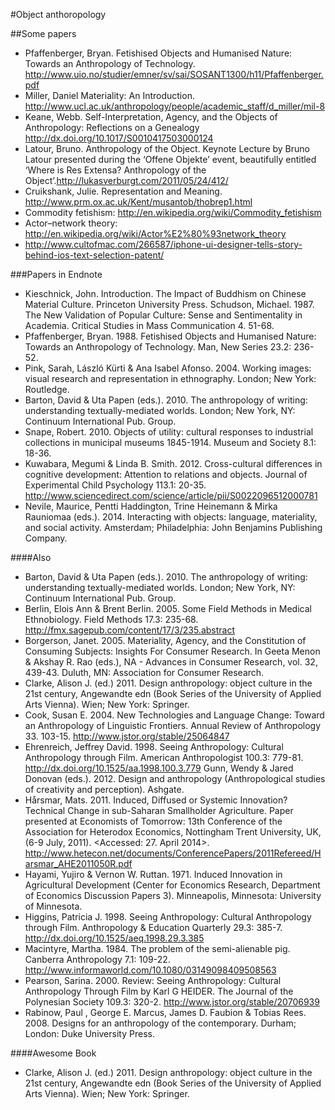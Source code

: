 #Object anthoropology


##Some papers
* Pfaffenberger, Bryan. Fetishised Objects and Humanised Nature: Towards an Anthropology of Technology. http://www.uio.no/studier/emner/sv/sai/SOSANT1300/h11/Pfaffenberger.pdf
* Miller, Daniel Materiality: An Introduction. http://www.ucl.ac.uk/anthropology/people/academic_staff/d_miller/mil-8
* Keane, Webb. Self-Interpretation, Agency, and the Objects of Anthropology: Reflections on a Genealogy http://dx.doi.org/10.1017/S0010417503000124
* Latour, Bruno. Anthropology of the Object. Keynote Lecture by Bruno Latour presented during the ‘Offene Objekte’ event, beautifully entitled ‘Where is Res Extensa?  Anthropology of the Object’.http://lukasverburgt.com/2011/05/24/412/
* Cruikshank, Julie.  Representation and Meaning. http://www.prm.ox.ac.uk/Kent/musantob/thobrep1.html
* Commodity fetishism: http://en.wikipedia.org/wiki/Commodity_fetishism
* Actor–network theory: http://en.wikipedia.org/wiki/Actor%E2%80%93network_theory
* http://www.cultofmac.com/266587/iphone-ui-designer-tells-story-behind-ios-text-selection-patent/

###Papers in Endnote
* Kieschnick, John. Introduction. The Impact of Buddhism on Chinese Material Culture. Princeton University Press.
Schudson, Michael. 1987. The New Validation of Popular Culture: Sense and Sentimentality in Academia. Critical Studies in Mass Communication 4. 51-68. 
* Pfaffenberger, Bryan. 1988. Fetishised Objects and Humanised Nature: Towards an Anthropology of Technology. Man, New Series 23.2: 236-52. 
* Pink, Sarah, László Kürti & Ana Isabel Afonso. 2004. Working images: visual research and representation in ethnography. London; New York: Routledge.
* Barton, David & Uta Papen (eds.). 2010. The anthropology of writing: understanding textually-mediated worlds. London; New York, NY: Continuum International Pub. Group. 
* Snape, Robert. 2010. Objects of utility: cultural responses to industrial collections in municipal museums 1845-1914. Museum and Society 8.1: 18-36. 
* Kuwabara, Megumi & Linda B. Smith. 2012. Cross-cultural differences in cognitive development: Attention to relations and objects. Journal of Experimental Child Psychology 113.1: 20-35. http://www.sciencedirect.com/science/article/pii/S0022096512000781
* Nevile, Maurice, Pentti Haddington, Trine Heinemann & Mirka Rauniomaa (eds.). 2014. Interacting with objects: language, materiality, and social activity. Amsterdam; Philadelphia: John Benjamins Publishing Company. 

####Also

* Barton, David & Uta Papen (eds.). 2010. The anthropology of writing: understanding textually-mediated worlds. London; New York, NY: Continuum International Pub. Group. 
* Berlin, Elois Ann & Brent Berlin. 2005. Some Field Methods in Medical Ethnobiology. Field Methods 17.3: 235-68. http://fmx.sagepub.com/content/17/3/235.abstract
* Borgerson, Janet. 2005. Materiality, Agency, and the Constitution of Consuming Subjects: Insights For Consumer Research. In Geeta Menon & Akshay R. Rao (eds.), NA - Advances in Consumer Research, vol. 32, 439-43. Duluth, MN: Association for Consumer Research.
* Clarke, Alison J. (ed.) 2011. Design anthropology: object culture in the 21st century, Angewandte edn (Book Series of the University of Applied Arts Vienna). Wien; New York: Springer. 
* Cook, Susan E. 2004. New Technologies and Language Change: Toward an Anthropology of Linguistic Frontiers. Annual Review of Anthropology 33. 103-15. http://www.jstor.org/stable/25064847
* Ehrenreich, Jeffrey David. 1998. Seeing Anthropology: Cultural Anthropology through Film. American Anthropologist 100.3: 779-81. http://dx.doi.org/10.1525/aa.1998.100.3.779
Gunn, Wendy & Jared Donovan (eds.). 2012. Design and anthropology (Anthropological studies of creativity and perception). Ashgate. 
* Hårsmar, Mats. 2011. Induced, Diffused or Systemic Innovation? Technical Change in sub-Saharan Smallholder Agriculture. Paper presented at Economists of Tomorrow: 13th Conference of the Association for Heterodox Economics, Nottingham Trent University, UK, (6-9 July, 2011). <Accessed: 27. April 2014>. http://www.hetecon.net/documents/ConferencePapers/2011Refereed/Harsmar_AHE2011050R.pdf
* Hayami, Yujiro  & Vernon W. Ruttan. 1971. Induced Innovation in Agricultural Development (Center for Economics Research, Department of Economics Discussion Papers 3). Minneapolis, Minnesota: University of Minnesota.
* Higgins, Patricia J. 1998. Seeing Anthropology: Cultural Anthropology through Film. Anthropology & Education Quarterly 29.3: 385-7. http://dx.doi.org/10.1525/aeq.1998.29.3.385
* Macintyre, Martha. 1984. The problem of the semi-alienable pig. Canberra Anthropology 7.1: 109-22. http://www.informaworld.com/10.1080/03149098409508563
* Pearson, Sarina. 2000. Review: Seeing Anthropology: Cultural Anthropology Through Film by Karl G HEIDER. The Journal of the Polynesian Society 109.3: 320-2. http://www.jstor.org/stable/20706939
* Rabinow, Paul , George E. Marcus, James D. Faubion & Tobias Rees. 2008. Designs for an anthropology of the contemporary. Durham; London: Duke University Press.



####Awesome Book
* Clarke, Alison J. (ed.) 2011. Design anthropology: object culture in the 21st century, Angewandte edn (Book Series of the University of Applied Arts Vienna). Wien; New York: Springer. 


